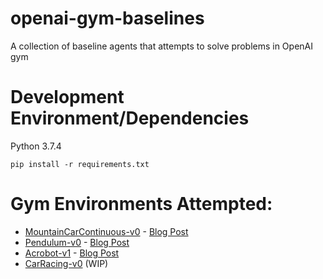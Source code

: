 # openai-gym-baselines
A collection of baseline agents that attempts to solve problems in OpenAI gym



# Development Environment/Dependencies
Python 3.7.4

`pip install -r requirements.txt`


# Gym Environments Attempted:

- [MountainCarContinuous-v0](https://gym.openai.com/envs/MountainCarContinuous-v0/) - [Blog Post](https://www.henrypan.com/blog/2019-11-04-mountain-car/)
- [Pendulum-v0](https://gym.openai.com/envs/Pendulum-v0/) - [Blog Post](https://www.henrypan.com/blog/2019-11-05-pendulum/)
- [Acrobot-v1](https://gym.openai.com/envs/Acrobot-v1/) - [Blog Post](https://www.henrypan.com/blog/2019-12-03-acrobot/)
- [CarRacing-v0](https://gym.openai.com/envs/CarRacing-v0/) (WIP)
